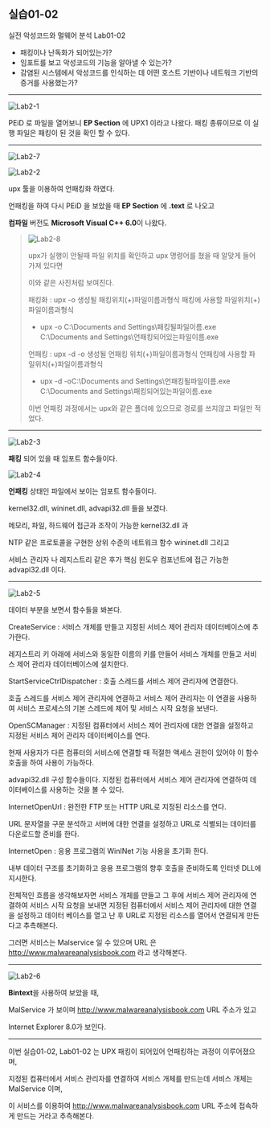 ## 실습01-02

실전 악성코드와 멀웨어 분석 Lab01-02

- 패킹이나 난독화가 되어있는가?
- 임포트를 보고 악성코드의 기능을 알아낼 수 있는가?
- 감염된 시스템에서 악성코드를 인식하는 데 어떤 호스트 기반이나 네트워크 기반의 증거를 사용했는가?

---

![Lab2-1](https://raw.githubusercontent.com/sosouni14/image_server/main/image_rev/Lab2-1.PNG)

PEiD 로 파일을 열어보니 **EP Section** 에 UPX1 이라고 나왔다. 패킹 종류이므로 이 실행 파일은 패킹이 된 것을 확인 할 수 있다.

---

![Lab2-7](https://raw.githubusercontent.com/sosouni14/image_server/main/image_rev/Lab2-7.PNG)

![Lab2-2](https://raw.githubusercontent.com/sosouni14/image_server/main/image_rev/Lab2-2.PNG)

upx 툴을 이용하여 언패킹화 하였다.

언패킹을 하여 다시 PEiD 을 보았을 때 **EP Section** 에 **.text** 로 나오고 

**컴파일** 버전도 **Microsoft Visual C++ 6.0**이 나왔다.

> ![Lab2-8](https://raw.githubusercontent.com/sosouni14/image_server/main/image_rev/Lab2-8.PNG)
>
> upx가 실행이 안될때 파일 위치를 확인하고 upx 명령어를 쳤을 때 알맞게 들어가져 있다면
>
> 이와 같은 사진처럼 보여진다.
>
> 패킹화 : upx -o 생성될 패킹위치(+)파일이름과형식 패킹에 사용할 파일위치(+)파일이름과형식
>
> - upx -o C:\Documents and Settings\패킹될파일이름.exe C:\Documents and Settings\언패킹되어있는파일이름.exe
>
> 
>
> 언패킹 : upx -d -o 생성될 언패킹 위치(+)파일이름과형식 언패킹에 사용할 파일위치(+)파일이름과형식
>
> - upx -d -oC:\Documents and Settings\언패킹될파일이름.exe C:\Documents and Settings\패킹되어있는파일이름.exe
>
> 이번 언패킹 과정에서는 upx와 같은 폴더에 있으므로 경로를 쓰지않고 파일만 적었다.

---

![Lab2-3](https://raw.githubusercontent.com/sosouni14/image_server/main/image_rev/Lab2-3.PNG)

**패킹** 되어 있을 때 임포트 함수들이다.



![Lab2-4](https://raw.githubusercontent.com/sosouni14/image_server/main/image_rev/Lab2-4.PNG)



**언패킹** 상태인 파일에서 보이는 임포트 함수들이다.

kernel32.dll, wininet.dll, advapi32.dll 들을 보겠다.

메모리, 파일, 하드웨어 접근과 조작이 가능한 kernel32.dll 과

NTP 같은 프로토콜을 구현한 상위 수준의 네트워크 함수 wininet.dll 그리고

서비스 관리자 나 레지스트리 같은 후가 핵심 윈도우 컴포넌트에 접근 가능한 advapi32.dll 이다.

---

![Lab2-5](https://raw.githubusercontent.com/sosouni14/image_server/main/image_rev/Lab2-5.PNG)

데이터 부분을 보면서 함수들을 봐본다.

CreateService : 서비스 개체를 만들고 지정된 서비스 제어 관리자 데이터베이스에 추가한다.

레지스트리 키 아래에 서비스와 동일한 이름의 키를 만들어 서비스 개체를 만들고 서비스 제어 관리자 데이터베이스에 설치한다.

StartServiceCtrlDispatcher : 호출 스레드를 서비스 제어 관리자에 연결한다.

 호출 스레드를 서비스 제어 관리자에 연결하고 서비스 제어 관리자는 이 연결을 사용하여 서비스 프로세스의 기본 스레드에 제어 및 서비스 시작 요청을 보낸다.



OpenSCManager : 지정된 컴퓨터에서 서비스 제어 관리자에 대한 연결을 설정하고 지정된 서비스 제어 관리자 데이터베이스를 연다.

현재 사용자가 다른 컴퓨터의 서비스에 연결할 때 적절한 액세스 권한이 있어야 이 함수 호출을 하여 사용이 가능하다.

advapi32.dll 구성 함수들이다. 지정된 컴퓨터에서 서비스 제어 관리자에 연결하여 데이터베이스를 사용하는 것을 볼 수 있다.



InternetOpenUrl : 완전한 FTP 또는 HTTP URL로 지정된 리소스를 연다.

URL 문자열을 구문 분석하고 서버에 대한 연결을 설정하고 URL로 식별되는 데이터를 다운로드할 준비를 한다.

InternetOpen : 응용 프로그램의 WinINet 기능 사용을 초기화 한다.

내부 데이터 구조를 초기화하고 응용 프로그램의 향후 호출을 준비하도록 인터넷 DLL에 지시한다.



전체적인 흐름을 생각해보자면 서비스 개체를 만들고 그 후에 서비스 제어 관리자에 연결하여 서비스 시작 요청을 보내면 지정된 컴퓨터에서 서비스 제어 관리자에 대한 연결을 설정하고 데이터 베이스를 열고 난 후 URL로 지정된 리소스를 열어서 연결되게 만든다고 추측해본다.

그러면 서비스는 Malservice 일 수 있으며 URL 은 http://www.malwareanalysisbook.com 라고 생각해본다.

---

![Lab2-6](https://raw.githubusercontent.com/sosouni14/image_server/main/image_rev/Lab2-6.PNG)

**Bintext**을 사용하여 보았을 때,

MalService 가 보이며 http://www.malwareanalysisbook.com URL 주소가 있고

Internet Explorer 8.0가 보인다.

---

이번 실습01-02, Lab01-02 는 UPX 패킹이 되어있어 언패킹하는 과정이 이루어졌으며,

지정된 컴퓨터에서 서비스 관리자를 연결하여 서비스 개체를 만드는데 서비스 개체는 MalService 이며,

이 서비스를 이용하여 http://www.malwareanalysisbook.com URL 주소에 접속하게 만드는 거라고 추측해본다.



